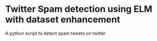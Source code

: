 # Twitter Spam detection using ELM with dataset enhancement

A python script to detect spam tweets on twitter